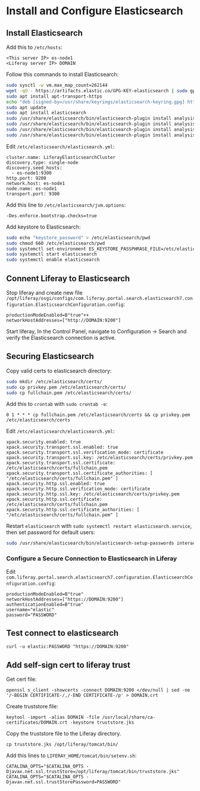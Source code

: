 # Install and Configure Elasticsearch

## Install Elasticsearch

Add this to `/etc/hosts`:

```
<This server IP> es-node1
<Liferay server IP> DOMAIN
```

Follow this commands to install Elasticsearch:

```bash
sudo sysctl -w vm.max_map_count=262144
wget -qO - https://artifacts.elastic.co/GPG-KEY-elasticsearch | sudo gpg --dearmor -o /usr/share/keyrings/elasticsearch-keyring.gpg
sudo apt install apt-transport-https
echo "deb [signed-by=/usr/share/keyrings/elasticsearch-keyring.gpg] https://artifacts.elastic.co/packages/7.x/apt stable main" | sudo tee /etc/apt/sources.list.d/elastic-7.x.list
sudo apt update
sudo apt install elasticsearch
sudo /usr/share/elasticsearch/bin/elasticsearch-plugin install analysis-icu
sudo /usr/share/elasticsearch/bin/elasticsearch-plugin install analysis-kuromoji
sudo /usr/share/elasticsearch/bin/elasticsearch-plugin install analysis-smartcn
sudo /usr/share/elasticsearch/bin/elasticsearch-plugin install analysis-stempel
```

Edit `/etc/elasticsearch/elasticsearch.yml`:

```
cluster.name: LiferayElasticsearchCluster
discovery.type: single-node
discovery.seed_hosts:
  - es-node1:9300
http.port: 9200
network.host: es-node1
node.name: es-node1
transport.port: 9300
```
	
Add this line to `/etc/elasticsearch/jvm.options`:

```
-Des.enforce.bootstrap.checks=true
```

Add keystore to Elasticsearch:

```bash
sudo echo "keystore_password" > /etc/elasticsearch/pwd
sudo chmod 660 /etc/elasticsearch/pwd
sudo systemctl set-environment ES_KEYSTORE_PASSPHRASE_FILE=/etc/elasticsearch/pwd
sudo systemctl start elasticsearch
sudo systemctl enable elasticsearch
```

## Connent Liferay to Elasticsearch

Stop liferay and create new file `/opt/liferay/osgi/configs/com.liferay.portal.search.elasticsearch7.configuration.ElasticsearchConfiguration.config`:

```
productionModeEnabled=B"true"++
networkHostAddresses=["http://DOMAIN:9200"]
```

Start liferay, In the Control Panel, navigate to Configuration → Search and verify the Elasticsearch connection is active.

## Securing Elasticsearch

Copy valid certs to elasticsearch directory:

```bash
sudo mkdir /etc/elasticsearch/certs/
sudo cp privkey.pem /etc/elasticsearch/certs/
sudo cp fullchain.pem /etc/elasticsearch/certs/
```

Add this to `crontab` with `sudo crontab -e`:

```
0 1 * * * cp fullchain.pem /etc/elasticsearch/certs && cp privkey.pem /etc/elasticsearch/certs
```

Edit `/etc/elasticsearch/elasticsearch.yml`:

```
xpack.security.enabled: true
xpack.security.transport.ssl.enabled: true
xpack.security.transport.ssl.verification_mode: certificate
xpack.security.transport.ssl.key: /etc/elasticsearch/certs/privkey.pem
xpack.security.transport.ssl.certificate: /etc/elasticsearch/certs/fullchain.pem
xpack.security.transport.ssl.certificate_authorities: [ "/etc/elasticsearch/certs/fullchain.pem" ]
xpack.security.http.ssl.enabled: true
xpack.security.http.ssl.verification_mode: certificate
xpack.security.http.ssl.key: /etc/elasticsearch/certs/privkey.pem
xpack.security.http.ssl.certificate: /etc/elasticsearch/certs/fullchain.pem
xpack.security.http.ssl.certificate_authorities: [ "/etc/elasticsearch/certs/fullchain.pem" ]
```

Restart `elasticsearch` with `sudo systemctl restart elasticsearch.service`, then set password for default users:

```bash
sudo /usr/share/elasticsearch/bin/elasticsearch-setup-passwords interactive
```

### Configure a Secure Connection to Elasticsearch in Liferay

Edit `com.liferay.portal.search.elasticsearch7.configuration.ElasticsearchConfiguration.config`:

```
productionModeEnabled=B"true"
networkHostAddresses=["https://DOMAIN:9200"]
authenticationEnabled=B"true"
username="elastic"
password="PASSWORD"
```

## Test connect to elasticsearch

```
curl -u elastic:PASSWORD "https://DOMAIN:9200"
```

## Add self-sign cert to liferay trust

Get cert file:

```
openssl s_client -showcerts -connect DOMAIN:9200 </dev/null | sed -ne '/-BEGIN CERTIFICATE-/,/-END CERTIFICATE-/p' > DOMAIN.crt
```

Create truststore file:

```
keytool -import -alias DOMAIN -file /usr/local/share/ca-certificates/DOMAIN.crt -keystore truststore.jks
```

Copy the truststore file to the Liferay directory.

```
cp truststore.jks /opt/liferay/tomcat/bin/
```

Add this lines to `LIFERAY_HOME/tomcat/bin/setenv.sh`:

```
CATALINA_OPTS="$CATALINA_OPTS -Djavax.net.ssl.trustStore=/opt/liferay/tomcat/bin/truststore.jks"
CATALINA_OPTS="$CATALINA_OPTS -Djavax.net.ssl.trustStorePassword=PASSWORD"
```

